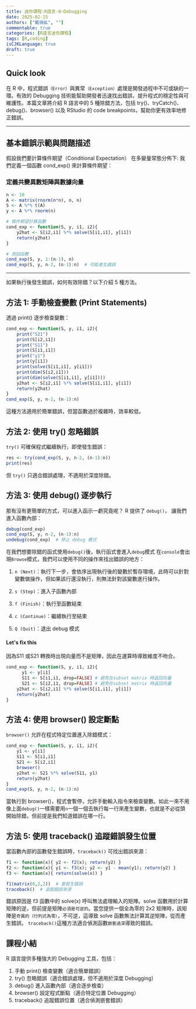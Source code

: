 ```yaml
---
title: 迷你課程:R語言-8~Debugging
date: 2025-02-15
authors: ["戴揚紘", ""]
commentable: true
categories: [R語言迷你課程]
tags: [R,coding]
isCJKLanguage: true
draft: true
---
```

<!--more-->
## Quick look
在 R 中，程式錯誤`（Error）`與異常`（Exception）`處理是開發過程中不可或缺的一環。有效的 Debugging 技術能幫助開發者迅速找出錯誤，提升程式的穩定性與可維護性。本篇文章將介紹 R 語言中的 5 種除錯方法，包括 try()、tryCatch()、debug()、browser() 以及 RStudio 的 code breakpoints，幫助你更有效率地修正錯誤。

---
## 基本錯誤示範與問題描述
假設我們要計算條件期望（Conditional Expectation） 在多變量常態分佈下:
我們定義一個函數 cond_exp() 來計算條件期望：

### 定義共變異數矩陣與數據向量
```r
n <- 10
A <- matrix(rnorm(n*n), n, n)
S <- A %*% t(A)
y <- A %*% rnorm(n)

# 條件期望計算函數
cond_exp <- function(S, y, i1, i2){
    y2hat <- S[i2,i1] %*% solve(S[i1,i1], y[i1])
    return(y2hat)
}

# 測試函數
cond_exp(S, y, 1:(n-1), n)
cond_exp(S, y, n-2, (n-1):n)  # 可能產生錯誤
```

---
如果執行後發生錯誤，如何有效除錯？以下介紹 5 種方法。
## 方法 1: 手動檢查變數 (Print Statements)
透過 print() 逐步檢查變數：
```r
cond_exp <- function(S, y, i1, i2){
    print("S21")
    print(S[i2,i1])
    print("S11")
    print(S[i1,i1])
    print("y1")
    print(y[i1])
    print(solve(S[i1,i1], y[i1]))
    print(dim(S[i2,i1]))
    print(dim(solve(S[i1,i1], y[i1])))
    y2hat <- S[i2,i1] %*% solve(S[i1,i1], y[i1])
    return(y2hat)
}
cond_exp(S, y, n-2, (n-1):n)
```
這種方法適用於簡單錯誤，但當函數過於複雜時，效率較低。

## 方法 2: 使用 try() 忽略錯誤
`try()` 可確保程式繼續執行，即使發生錯誤：
```r
res <- try(cond_exp(S, y, n-2, (n-1):n))
print(res)
```
但 `try()` 只適合錯誤處理，不適用於深度除錯。

## 方法 3: 使用 debug() 逐步執行
那有沒有更簡單的方式，可以進入函示一虧究竟呢？ R 提供了 `debug()`， 讓我們進入函數內部：
```r
debug(cond_exp)
cond_exp(S, y, n-2, (n-1):n)
undebug(cond_exp)  # 停止 debug 模式
```
在我們想要除錯的函式使用`debug()`後，執行函式會進入`debug`模式
在`console`會出現`Browse`模式，我們可以使用不同的操作來找出錯誤的地方：

1. `n (Next)`：執行下一步，會依序出現執行後的變數於暫存環境，此時可以針對變數做操作，但如果該行還沒執行，則無法針對該變數進行操作。

2. `s (Step)`：進入子函數內部

3. `f (Finish)`：執行至函數結束

4. `c (Continue)`：繼續執行至結束

5. `Q (Quit)`：退出 debug 模式

#### Let's fix this
因為S11 或S21 轉換時出現向量而不是矩陣，因此在運算時導致維度不吻合。
```r
cond_exp <- function(S, y, i1, i2){
      y1 <- y[i1]
      S11 <- S[i1,i1, drop=FALSE] # 避免在subset matrix 時返回向量
      S21 <- S[i2,i1, drop=FALSE] # 避免在subset matrix 時返回向量
    y2hat <- S[i2,i1] %*% solve(S[i1,i1], y[i1])
    return(y2hat)
}
```

## 方法 4: 使用 browser() 設定斷點
`browser()` 允許在程式特定位置進入除錯模式：
```r
cond_exp <- function(S, y, i1, i2){
    y1 <- y[i1]
    S11 <- S[i1,i1]
    S21 <- S[i2,i1]
    browser()
    y2hat <- S21 %*% solve(S11, y1)
    return(y2hat)
}
cond_exp(S, y, n-2, (n-1):n)
```
當執行到 browser()，程式會暫停，允許手動輸入指令來檢查變數。如此一來不用像上面`debug()`一樣需要用`n`一個一個去執行每一行來產生變數，也就是不必從頭開始除錯，但前提是我們知道錯誤在哪一行。

## 方法 5: 使用 traceback() 追蹤錯誤發生位置
當函數內部的函數發生錯誤時，`traceback()` 可找出錯誤來源：
```r
f1 <- function(x){ y2 <- f2(x); return(y2) }
f2 <- function(x){ y1 <- f3(x); y2 <- y1 - mean(y1); return(y2) }
f3 <- function(x){ return(solve(x)) }

f1(matrix(0,2,2))  # 會發生錯誤
traceback()  # 追蹤錯誤來源
```
錯誤原因是 f3 函數中的 solve(x) 呼叫無法處理輸入的矩陣。solve 函數用於計算矩陣的逆，但前提是矩陣`必須是可逆的`。當您提供一個全為零的 2x2 矩陣時，該矩陣是`奇異的（行列式為零）`，不可逆，這導致 solve 函數無法計算其逆矩陣，從而產生錯誤。
`traceback()`這種方法適合偵測函數`嵌套過深`導致的錯誤。

## 課程小結
R 語言提供多種強大的 Debugging 工具，包括：
1. 手動 print() 檢查變數（適合簡單錯誤）
2. try() 忽略錯誤（適合錯誤處理，但不適用於深度 Debugging）
3. debug() 進入函數內部（適合逐步檢查）
4. browser() 設定程式斷點（適合特定位置 Debugging）
5. traceback() 追蹤錯誤位置（適合偵測嵌套錯誤）



